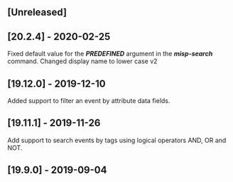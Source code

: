 ## [Unreleased]


## [20.2.4] - 2020-02-25
Fixed default value for the ***PREDEFINED*** argument in the ***misp-search*** command.
Changed display name to lower case v2

## [19.12.0] - 2019-12-10
Added support to filter an event by attribute data fields.

## [19.11.1] - 2019-11-26
Add support to search events by tags using logical operators AND, OR and NOT.
 
## [19.9.0] - 2019-09-04
